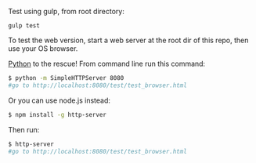 Test using gulp, from root directory:

`gulp test`

To test the web version, start a web server at the root dir of this repo, then use your OS browser. 

[Python](http://xkcd.com/353/) to the rescue!  From command line run this command:

```bash
$ python -m SimpleHTTPServer 8080
#go to http://localhost:8080/test/test_browser.html
```

Or you can use node.js instead:

```bash
$ npm install -g http-server
```
Then run:

```bash
$ http-server
#go to http://localhost:8080/test/test_browser.html
```


